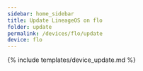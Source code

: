 ```yaml
---
sidebar: home_sidebar
title: Update LineageOS on flo
folder: update
permalink: /devices/flo/update
device: flo
---
```

{% include templates/device_update.md %}

